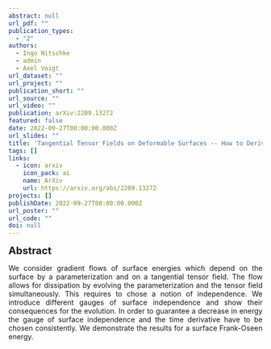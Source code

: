 ```yaml
---
abstract: null
url_pdf: ""
publication_types:
  - "2"
authors:
  - Ingo Nitschke
  - admin
  - Axel Voigt
url_dataset: ""
url_project: ""
publication_short: ""
url_source: ""
url_video: ""
publication: arXiv:2209.13272
featured: false
date: 2022-09-27T00:00:00.000Z
url_slides: ""
title: 'Tangential Tensor Fields on Deformable Surfaces -- How to Derive Consistent $L^2$-Gradient Flows'
tags: []
links:
  - icon: arxiv
    icon_pack: ai
    name: ArXiv
    url: https://arxiv.org/abs/2209.13272
projects: []
publishDate: 2022-09-27T00:00:00.000Z
url_poster: ""
url_code: ""
doi: null
---
```

<big><big><b>Abstract</b></big></big>
<div style="text-align: justify">We consider gradient flows of surface energies which depend on the surface by a parameterization and on a tangential tensor field. The flow allows for dissipation by evolving the parameterization and the tensor field simultaneously. This requires to chose a notion of independence. We introduce different gauges of surface independence and show their consequences for the evolution. In order to guarantee a decrease in energy the gauge of surface independence and the time derivative have to be chosen consistently. We demonstrate the results for a surface Frank-Oseen energy.</div>